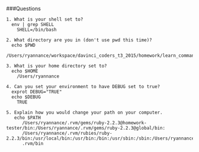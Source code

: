 ###Questions

    1. What is your shell set to?
      env | grep SHELL
        SHELL=/bin/bash
      
    2. What directory are you in (don't use pwd this time)?
      echo $PWD
        /Users/ryannance/workspace/davinci_coders_t3_2015/homework/learn_command_line_excercises/Chapter_21
      
    3. What is your home directory set to?
      echo $HOME
        /Users/ryannance

    4. Can you set your environment to have DEBUG set to true?
      exprot DEBUG="TRUE"
      echo $DEBUG
        TRUE
    
    5. Explain how you would change your path on your computer.
       echo $PATH
          /Users/ryannance/.rvm/gems/ruby-2.2.3@homework-tester/bin:/Users/ryannance/.rvm/gems/ruby-2.2.3@global/bin:
          /Users/ryannance/.rvm/rubies/ruby-2.2.3/bin:/usr/local/bin:/usr/bin:/bin:/usr/sbin:/sbin:/Users/ryannance/
          .rvm/bin
          
          
          
